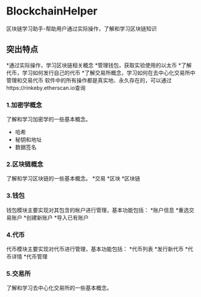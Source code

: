 # BlockchainHelper
区块链学习助手-帮助用户通过实际操作，了解和学习区块链知识

## 突出特点
*通过实际操作，学习区块链相关概念
*管理钱包，获取实验使用的以太币
*了解代币，学习如何发行自己的代币
*了解交易所概念，学习如何在去中心化交易所中管理和交易代币
软件中的所有操作都是真实地、永久存在的，可以通过https://rinkeby.etherscan.io查询

### 1.加密学概念
了解和学习加密学的一些基本概念。
  * 哈希
  * 秘钥和地址
  * 数据签名

### 2.区块链概念
了解和学习区块链的一些基本概念。
*交易
*区块
*区块链

### 3.钱包
钱包模块主要实现对其包含的帐户进行管理，基本功能包括：
*账户信息
*重选交易账户
*创建新账户
*导入已有账户

### 4.代币
代币模块主要实现对代币进行管理，基本功能包括：
*代币列表
*发行新代币
*代币详情
*代币管理

### 5.交易所
了解和学习去中心化交易所的一些基本概念。
